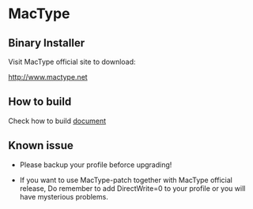 MacType
========================

Binary Installer
------------------

Visit MacType official site to download: 

http://www.mactype.net

How to build
-------------

Check how to build [document](https://github.com/snowie2000/mactype/blob/master/doc/HOWTOBUILD.md)

Known issue
---------------

- Please backup your profile beforce upgrading!

- If you want to use MacType-patch together with MacType official release, Do remember to add DirectWrite=0 to your profile or you will have mysterious problems.
